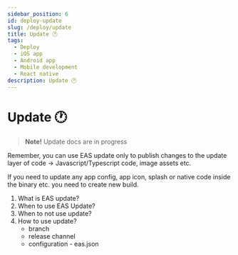 ```yaml
---
sidebar_position: 6
id: deploy-update
slug: /deploy/update
title: Update 🕐
tags:
  - Deploy
  - iOS app
  - Android app
  - Mobile development
  - React native
description: Update 🕐
---
```


# Update 🕐

> **Note!** Update docs are in progress

Remember, you can use EAS update only to publish changes to the update layer of code → Javascript/Typescript code, image assets etc.

If you need to update any app config, app icon, splash or native code inside the binary etc. you need to create new build.

1. What is EAS update?
2. When to use EAS Update?
3. When to not use update?
4. How to use update?
   - branch
   - release channel
   - configuration - eas.json
